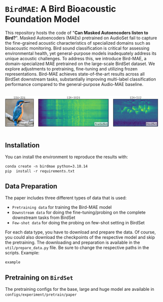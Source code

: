 # `BirdMAE`: A Bird Bioacoustic Foundation Model 

This repository hosts the code of "**Can Masked Autoencoders listen to Bird?**".  Masked Autoencoders (MAEs) pretrained on AudioSet fail to capture the fine-grained acoustic characteristics of specialized domains such as bioacoustic monitoring. Bird sound classification is critical for assessing environmental health, yet general-purpose models inadequately address its unique acoustic challenges. To address this, we introduce Bird-MAE, a domain-specialized MAE pretrained on the large-scale BirdSet dataset. We explore adjustments to pretraining, fine-tuning and utilizing frozen representations. Bird-MAE achieves state-of-the-art results across all BirdSet downstream tasks, substantially improving multi-label classification performance compared to the general-purpose Audio-MAE baseline. 

<br>
<div align="center">
  <img src="https://github.com/DBD-research-group/Bird-MAE/blob/main/docs/imgs/GA.png" alt="logo", width=700>
</div>
<br>

## Installation
You can install the environment to reproduce the results with: 

```
conda create -n birdmae python=3.10.14
pip  install -r requirements.txt
```

## Data Preparation
The paper includes three different types of data that is used: 

- `Pretraining data` for training the Bird-MAE model
- `Downstream data` for doing the fine-tuning/probing on the complete downstream tasks from BirdSet
- `Few-shot data` for doing the probing on few-shot setting in BirdSet

For each data type, you have to download and prepare the data. Of course, you could also download the checkpoints of the respective model and skip the pretraining. The downloading and preparation is available in the `util/prepare_data.py` file. 
Be sure to change the respective paths in the scripts. Example:

```python
example
```

## Pretraining on `BirdSet`

The pretraining configs for the base, large and huge model are available in `configs/experiment/pretrain/paper`

